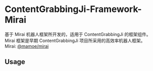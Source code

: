 # ContentGrabbingJi-Framework-Mirai

基于 Mirai 机器人框架所开发的，适用于 ContentGrabbingJi 的框架组件。  
Mirai 框架是早期 ContentGrabbingJi 项目所采用的高效率机器人框架。  
Mirai: [@mamoe/mirai](https://github.com/mamoe/mirai)

## Usage ##

